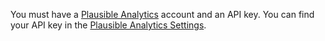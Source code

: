 You must have a [Plausible Analytics](https://plausible.io/sites) account and an API key. You can find your API key in the [Plausible Analytics Settings](https://plausible.io/sites).
